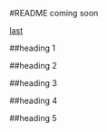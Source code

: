 #README coming soon

[last](#heading-5)

##heading 1

##heading 2

##heading 3

##heading 4

##heading 5
